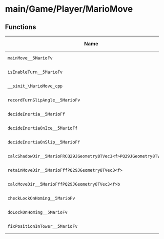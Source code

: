 # main/Game/Player/MarioMove

## Functions

| Name | Address | Match % |
|------|---------|---------|
| `mainMove__5MarioFv` | `0x802E9FEC` | :x: (0.0%) |
| `isEnableTurn__5MarioFv` | `0x802EBA10` | :x: (0.0%) |
| `__sinit_\MarioMove_cpp` | `0x802EBC34` | :x: (0.0%) |
| `recordTurnSlipAngle__5MarioFv` | `0x802EBCA0` | :x: (0.0%) |
| `decideInertia__5MarioFf` | `0x802EBD00` | :x: (0.0%) |
| `decideInertiaOnIce__5MarioFf` | `0x802EBFC4` | :x: (0.0%) |
| `decideInertiaOnSlip__5MarioFf` | `0x802EC030` | :x: (0.0%) |
| `calcShadowDir__5MarioFRCQ29JGeometry8TVec3<f>PQ29JGeometry8TVec3<f>` | `0x802EC090` | :x: (0.0%) |
| `retainMoveDir__5MarioFffPQ29JGeometry8TVec3<f>` | `0x802EC1A4` | :x: (0.0%) |
| `calcMoveDir__5MarioFffPQ29JGeometry8TVec3<f>b` | `0x802EC484` | :x: (0.0%) |
| `checkLockOnHoming__5MarioFv` | `0x802EC7C8` | :x: (0.0%) |
| `doLockOnHoming__5MarioFv` | `0x802EC870` | :x: (0.0%) |
| `fixPositionInTower__5MarioFv` | `0x802EC950` | :x: (0.0%) |